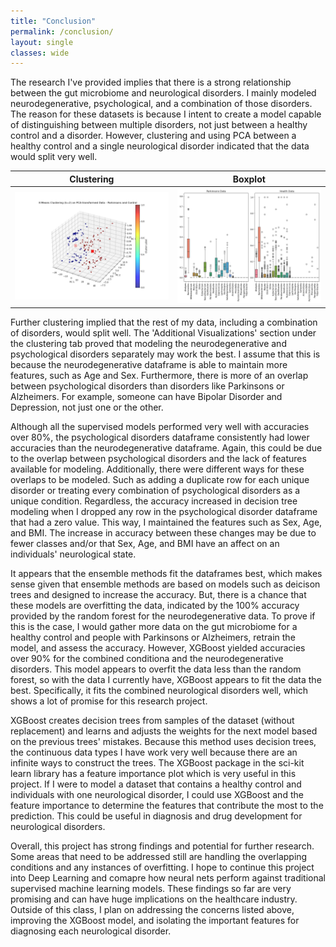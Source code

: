 ```yaml
---
title: "Conclusion"
permalink: /conclusion/
layout: single
classes: wide
---
```


The research I've provided implies that there is a strong relationship between the gut microbiome and neurological disorders. I mainly modeled neurodegenerative, psychological, and a combination of those disorders. The reason for these datasets is because I intent to create a model capable of distinguishing between multiple disorders, not just between a healthy control and a disorder. However, clustering and using PCA between a healthy control and a single neurological disorder indicated that the data would split very well. 

| Clustering | Boxplot | 
| ---------- | ------- |
| ![kmeans](/assets/images/park_health_clust.jpg) | ![kmeans](/assets/images/boxplots_sanitycheck.jpg) |

Further clustering implied that the rest of my data, including a combination of disorders, would split well. The 'Additional Visualizations' section under the clustering tab proved that modeling the neurodegenerative and psychological disorders separately may work the best. I assume that this is because the neurodegenerative dataframe is able to maintain more features, such as Age and Sex. Furthermore, there is more of an overlap between psychological disorders than disorders like Parkinsons or Alzheimers. For example, someone can have Bipolar Disorder and Depression, not just one or the other. 

Although all the supervised models performed very well with accuracies over 80%, the psychological disorders dataframe consistently had lower accuracies than the neurodegenerative dataframe. Again, this could be due to the overlap between psychological disorders and the lack of features available for modeling. Additionally, there were different ways for these overlaps to be modeled. Such as adding a duplicate row for each unique disorder or treating every combination of psychological disorders as a unique condition. Regardless, the accuracy increased in decision tree modeling when I dropped any row in the psychological disorder dataframe that had a zero value. This way, I maintained the features such as Sex, Age, and BMI. The increase in accuracy between these changes may be due to fewer classes and/or that Sex, Age, and BMI have an affect on an individuals' neurological state. 

It appears that the ensemble methods fit the dataframes best, which makes sense given that ensemble methods are based on models such as deicison trees and designed to increase the accuracy. But, there is a chance that these models are overfitting the data, indicated by the 100% accuracy provided by the random forest for the neurodegenerative data. To prove if this is the case, I would gather more data on the gut microbiome for a healthy control and people with Parkinsons or Alzheimers, retrain the model, and assess the accuracy. However, XGBoost yielded accuracies over 90% for the combined conditiona and the neurodegenerative disorders. This model appears to overfit the data less than the random forest, so with the data I currently have, XGBoost appears to fit the data the best. Specifically, it fits the combined neurological disorders well, which shows a lot of promise for this research project. 

XGBoost creates decision trees from samples of the dataset (without replacement) and learns and adjusts the weights for the next model based on the previous trees' mistakes. Because this method uses decision trees, the continuous data types I have work very well because there are an infinite ways to construct the trees. The XGBoost package in the sci-kit learn library has a feature importance plot which is very useful in this project. If I were to model a dataset that contains a healthy control and individuals with one neurological disorder, I could use XGBoost and the feature importance to determine the features that contribute the most to the prediction. This could be useful in diagnosis and drug development for neurological disorders. 

Overall, this project has strong findings and potential for further research. Some areas that need to be addressed still are handling the overlapping conditions and any instances of overfitting. I hope to continue this project into Deep Learning and comapre how neural nets perform against traditional supervised machine learning models. These findings so far are very promising and can have huge implications on the healthcare industry. Outside of this class, I plan on addressing the concerns listed above, improving the XGBoost model, and isolating the important features for diagnosing each neurological disorder. 



